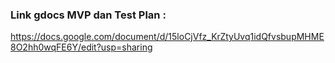 ### Link gdocs MVP dan Test Plan :

https://docs.google.com/document/d/15loCjVfz_KrZtyUvq1idQfvsbupMHME8O2hh0wqFE6Y/edit?usp=sharing